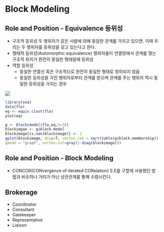 


# Block Modeling

## Role and Position - Equivalence 등위성
* 구조적 등위성
두 행위자가 같은 사람에 대해 동일한 관계를 가지고 있으면. 이때 우리는 두 행위자를 등위성을 갖고 있는다고 한다.
* 형태적 등위성(Automorphic equivalence)
행위자들이 연결망에서 관계를 맺는 구조적 위치가 완전히 동일한 형태일때 등위성
* 역할 등위성
	* 동일한 연결선 혹은 구조적으로 완전히 동일한 형태로 정의되지 않음
	* 동일한 등위성을 가진 행위자로부터 관계를 받으며 관계를 주는 행위자 역시 동일한 등위성을 가지는 경우
<image src = /images/equie1.PNG >

```r
library(sna)
data(flo)
eq <- equiv.clust(flo)
plot(eq)

g <- blockcmodel(flo,eq,h=10)
blockimgae <- g$block.model
blockimage[is.nan(blockimage)] <- 1
gplot(blockimage, diag=T, vectex.cex = sqrt(table(g$block.membership)),
gmode = "graph", vertex.col=gray(1-diag(blockimage)))
```

## Role and Position - Block Modeling
* CONCOR(CONvergence of iterated CORelation)
S.E를 구할때 사용했던 방법과 비슷하나 거리가 아닌 상관관계를 통해 수렴시킨다.

## Brokerage
* Coordinator
* Consultant
* Gatekeeper
* Representative
* Liaison

<!--stackedit_data:
eyJoaXN0b3J5IjpbMjE0MzA3NjA1LC0xNjE0Njc3NTM1LDE1Nz
g2NTkzMTddfQ==
-->
